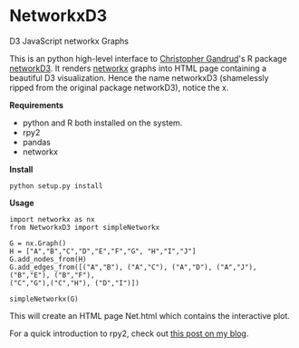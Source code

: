 # NetworkxD3
D3 JavaScript networkx Graphs 

This is an python high-level interface to [Christopher Gandrud](http://christophergandrud.blogspot.com/p/biocontact.html)'s R package [networkD3](https://christophergandrud.github.io/networkD3/). 
It renders [networkx](https://networkx.github.io/) graphs into HTML page containing a beautiful D3 visualization. Hence the name networkxD3 (shamelessly ripped from the original package networkD3), notice the x. 


**Requirements**
- python and R both installed on the system.
- rpy2
- pandas
- networkx



**Install**

	python setup.py install


**Usage**

    import networkx as nx
    from NetworkxD3 import simpleNetworkx
    
    G = nx.Graph()
    H = ["A","B","C","D","E","F","G", "H","I","J"]
    G.add_nodes_from(H)
    G.add_edges_from([("A","B"), ("A","C"), ("A","D"), ("A","J"), ("B","E"), ("B","F"),
	("C","G"),("C","H"), ("D","I")])
	  
	simpleNetworkx(G)
	
This will create an HTML page Net.html which contains the interactive plot. 

For a quick introduction to rpy2, check out [this post on my blog](https://januverma.wordpress.com/2015/05/17/calling-r-from-python-using-rpy2/).
    
    
    






